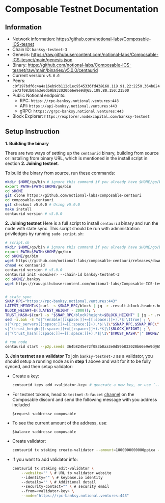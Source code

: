 # Composable Testnet Documentation
## Information
- Network information: https://github.com/notional-labs/Composable-ICS-tesnet
- Chain ID: `banksy-testnet-3`
- Genesis: https://raw.githubusercontent.com/notional-labs/Composable-ICS-tesnet/main/genesis.json
- Binary: https://github.com/notional-labs/Composable-ICS-tesnet/raw/main/binaries/v5.0.0/centaurid
- Current version: `v5.0.0`
- Peers: `c0f197bdf6c4a4a16eb9db112d1ec9545336fd43@168.119.91.22:2250,364b8245e72f083b0aa3e0d59b832020b66e9e9d@65.109.80.150:21500`
- Public Notional endpoints: 
    - RPC: `https://rpc-banksy.notional.ventures:443`
    - API: `https://api-banksy.notional.ventures:443`
    - gRPC: `https://grpc-banksy.notional.ventures:443`
- Block Explorer: `https://explorer.nodexcapital.com/banksy-testnet`
## Setup Instruction
**1. Building the binary**

There are two ways of setting up the `centaurid` binary, building from source or installing from binary URL, which is mentioned in the install script in section **2. Joining testnet**.

To build the binary from source, run these commands:
```bash
mkdir $HOME/go/bin # ignore this command if you already have $HOME/go/bin folder
export PATH=$PATH:$HOME/go/bin
cd $HOME
git clone https://github.com/notional-labs/composable-centauri
cd composable-centauri
git checkout v5.0.0 # Using v5.0.0
make install
centaurid version # v5.0.0
```

**2. Joining testnet**
Here is a full script to install `centaurid` binary and run the node with state sync. This script should be run with administration priviledges by running `sudo script.sh`:
```bash
# script.sh
mkdir $HOME/go/bin # ignore this command if you already have $HOME/go/bin folder
export PATH=$PATH:$HOME/go/bin
cd $HOME/go/bin
wget https://github.com/notional-labs/composable-centauri/releases/download/v5.0.0/centaurid -O centaurid
chmod +x centaurid
centaurid version # v5.0.0
centaurid init <moniker> --chain-id banksy-testnet-3
cd $HOME/.banksy
wget https://raw.githubusercontent.com/notional-labs/Composable-ICS-tesnet/main/genesis.json -O config/genesis.json


# state sync
SNAP_RPC="https://rpc-banksy.notional.ventures:443"
LATEST_HEIGHT=$(curl -s $SNAP_RPC/block | jq -r .result.block.header.height); \
BLOCK_HEIGHT=$((LATEST_HEIGHT - 2000)); \
TRUST_HASH=$(curl -s "$SNAP_RPC/block?height=$BLOCK_HEIGHT" | jq -r .result.block_id.hash)
sed -i.bak -E "s|^(enable[[:space:]]+=[[:space:]]+).*$|\1true| ; \
s|^(rpc_servers[[:space:]]+=[[:space:]]+).*$|\1\"$SNAP_RPC,$SNAP_RPC\"| ; \
s|^(trust_height[[:space:]]+=[[:space:]]+).*$|\1$BLOCK_HEIGHT| ; \
s|^(trust_hash[[:space:]]+=[[:space:]]+).*$|\1\"$TRUST_HASH\"|" $HOME/.banksy/config/config.toml

# run node
centaurid start --p2p.seeds 364b8245e72f083b0aa3e0d59b832020b66e9e9d@65.109.80.150:21500,c0f197bdf6c4a4a16eb9db112d1ec9545336fd43@168.119.91.22:2250
```

**3. Join testnet as a validator**
To join `banksy-testnet-3` as a validator, you should setup a running node as in **step 1** above and wait for it to be fully synced, and then setup validator:
- Create a key:
    ```bash
    centaurid keys add <validator-key> # generate a new key, or use `--recover` to recover an existed key with mnemonic
    ```
- For testnet tokens, head to `testnet-3-faucet` [channel](https://discord.gg/An8nXEGP) on the Composable discord and send the following message with you address included
    ```
    $request <address> composable
    ```
- To see the current amount of the address, use:
    ```
    $balance <address> composable
    ```
- Create validator:
    ```bash
    centaurid tx staking create-validator --amount=1000000000000ppica --moniker="<validator-name>" --chain-id=banksy-testnet-3 --commission-rate="0.05"  --commission-max-change-rate="0.01" --commission-max-rate="0.20" --from=<validator-key> --node=https://rpc-banksy.notional.ventures:443 --gas=auto --min-self-delegation 10 --pubkey=$(centaurid tendermint show-validator)
    ```

- If you want to add validator info:
    ```bash
    centaurid tx staking edit-validator \
        --website="" \ # URL to validator website
        --identity="" \ # keybase.io identity 
        --details="" \ # Additional detail 
        --security-contact="" \ # security email
        --from=<validator-key> \
        --node="https://rpc-banksy.notional.ventures:443"
    ```